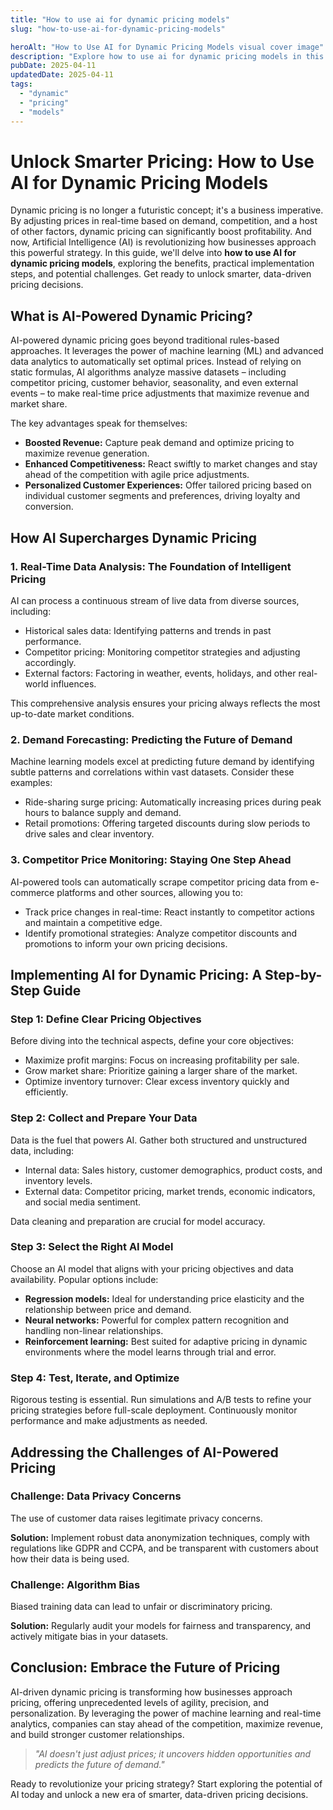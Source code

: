 ```yaml
---
title: "How to use ai for dynamic pricing models"
slug: "how-to-use-ai-for-dynamic-pricing-models"

heroAlt: "How to Use AI for Dynamic Pricing Models visual cover image"
description: "Explore how to use ai for dynamic pricing models in this detailed guide, offering insights, strategies, and practical tips to enhance your understanding and application of the topic."
pubDate: 2025-04-11
updatedDate: 2025-04-11
tags:
  - "dynamic"
  - "pricing"
  - "models"
---
```


# Unlock Smarter Pricing: How to Use AI for Dynamic Pricing Models

Dynamic pricing is no longer a futuristic concept; it's a business imperative. By adjusting prices in real-time based on demand, competition, and a host of other factors, dynamic pricing can significantly boost profitability. And now, Artificial Intelligence (AI) is revolutionizing how businesses approach this powerful strategy. In this guide, we'll delve into **how to use AI for dynamic pricing models**, exploring the benefits, practical implementation steps, and potential challenges. Get ready to unlock smarter, data-driven pricing decisions.

## What is AI-Powered Dynamic Pricing?

AI-powered dynamic pricing goes beyond traditional rules-based approaches. It leverages the power of machine learning (ML) and advanced data analytics to automatically set optimal prices. Instead of relying on static formulas, AI algorithms analyze massive datasets – including competitor pricing, customer behavior, seasonality, and even external events – to make real-time price adjustments that maximize revenue and market share.

The key advantages speak for themselves:

- **Boosted Revenue:** Capture peak demand and optimize pricing to maximize revenue generation.
- **Enhanced Competitiveness:** React swiftly to market changes and stay ahead of the competition with agile price adjustments.
- **Personalized Customer Experiences:** Offer tailored pricing based on individual customer segments and preferences, driving loyalty and conversion.

## How AI Supercharges Dynamic Pricing

### 1. Real-Time Data Analysis: The Foundation of Intelligent Pricing

AI can process a continuous stream of live data from diverse sources, including:

- Historical sales data: Identifying patterns and trends in past performance.
- Competitor pricing: Monitoring competitor strategies and adjusting accordingly.
- External factors: Factoring in weather, events, holidays, and other real-world influences.

This comprehensive analysis ensures your pricing always reflects the most up-to-date market conditions.

### 2. Demand Forecasting: Predicting the Future of Demand

Machine learning models excel at predicting future demand by identifying subtle patterns and correlations within vast datasets. Consider these examples:

- Ride-sharing surge pricing: Automatically increasing prices during peak hours to balance supply and demand.
- Retail promotions: Offering targeted discounts during slow periods to drive sales and clear inventory.

### 3. Competitor Price Monitoring: Staying One Step Ahead

AI-powered tools can automatically scrape competitor pricing data from e-commerce platforms and other sources, allowing you to:

- Track price changes in real-time: React instantly to competitor actions and maintain a competitive edge.
- Identify promotional strategies: Analyze competitor discounts and promotions to inform your own pricing decisions.

## Implementing AI for Dynamic Pricing: A Step-by-Step Guide

### Step 1: Define Clear Pricing Objectives

Before diving into the technical aspects, define your core objectives:

- Maximize profit margins: Focus on increasing profitability per sale.
- Grow market share: Prioritize gaining a larger share of the market.
- Optimize inventory turnover: Clear excess inventory quickly and efficiently.

### Step 2: Collect and Prepare Your Data

Data is the fuel that powers AI. Gather both structured and unstructured data, including:

- Internal data: Sales history, customer demographics, product costs, and inventory levels.
- External data: Competitor pricing, market trends, economic indicators, and social media sentiment.

Data cleaning and preparation are crucial for model accuracy.

### Step 3: Select the Right AI Model

Choose an AI model that aligns with your pricing objectives and data availability. Popular options include:

- **Regression models:** Ideal for understanding price elasticity and the relationship between price and demand.
- **Neural networks:** Powerful for complex pattern recognition and handling non-linear relationships.
- **Reinforcement learning:** Best suited for adaptive pricing in dynamic environments where the model learns through trial and error.

### Step 4: Test, Iterate, and Optimize

Rigorous testing is essential. Run simulations and A/B tests to refine your pricing strategies before full-scale deployment. Continuously monitor performance and make adjustments as needed.

## Addressing the Challenges of AI-Powered Pricing

### Challenge: Data Privacy Concerns

The use of customer data raises legitimate privacy concerns.

**Solution:** Implement robust data anonymization techniques, comply with regulations like GDPR and CCPA, and be transparent with customers about how their data is being used.

### Challenge: Algorithm Bias

Biased training data can lead to unfair or discriminatory pricing.

**Solution:** Regularly audit your models for fairness and transparency, and actively mitigate bias in your datasets.

## Conclusion: Embrace the Future of Pricing

AI-driven dynamic pricing is transforming how businesses approach pricing, offering unprecedented levels of agility, precision, and personalization. By leveraging the power of machine learning and real-time analytics, companies can stay ahead of the competition, maximize revenue, and build stronger customer relationships.

> _"AI doesn't just adjust prices; it uncovers hidden opportunities and predicts the future of demand."_

Ready to revolutionize your pricing strategy? Start exploring the potential of AI today and unlock a new era of smarter, data-driven pricing decisions.
